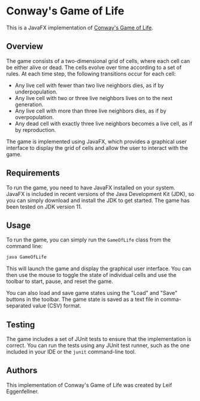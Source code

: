 # Conway's Game of Life

This is a JavaFX implementation of [Conway's Game of Life](https://en.wikipedia.org/wiki/Conway%27s_Game_of_Life).

## Overview

The game consists of a two-dimensional grid of cells, where each cell can be either alive or dead. The cells evolve over time according to a set of rules. At each time step, the following transitions occur for each cell:

* Any live cell with fewer than two live neighbors dies, as if by underpopulation.
* Any live cell with two or three live neighbors lives on to the next generation.
* Any live cell with more than three live neighbors dies, as if by overpopulation.
* Any dead cell with exactly three live neighbors becomes a live cell, as if by reproduction.

The game is implemented using JavaFX, which provides a graphical user interface to display the grid of cells and allow the user to interact with the game.

## Requirements

To run the game, you need to have JavaFX installed on your system. JavaFX is included in recent versions of the Java Development Kit (JDK), so you can simply download and install the JDK to get started. The game has been tested on JDK version 11.

## Usage

To run the game, you can simply run the `GameOfLife` class from the command line:

```java
java GameOfLife

```

This will launch the game and display the graphical user interface. You can then use the mouse to toggle the state of individual cells and use the toolbar to start, pause, and reset the game.

You can also load and save game states using the "Load" and "Save" buttons in the toolbar. The game state is saved as a text file in comma-separated value (CSV) format.

## Testing

The game includes a set of JUnit tests to ensure that the implementation is correct. You can run the tests using any JUnit test runner, such as the one included in your IDE or the `junit` command-line tool.

## Authors

This implementation of Conway's Game of Life was created by Leif Eggenfellner.
